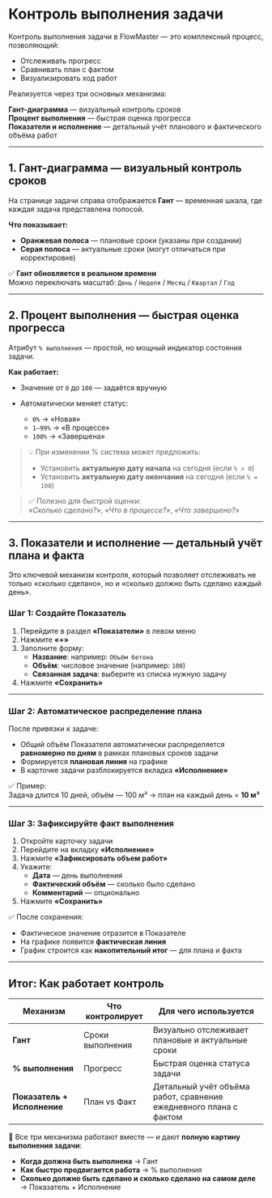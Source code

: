 # Контроль выполнения задачи

Контроль выполнения задачи в FlowMaster — это комплексный процесс, позволяющий:

- Отслеживать прогресс
- Сравнивать план с фактом
- Визуализировать ход работ

Реализуется через три основных механизма:

**Гант-диаграмма** — визуальный контроль сроков  
**Процент выполнения** — быстрая оценка прогресса  
**Показатели и исполнение** — детальный учёт планового и фактического объёма работ

---

## 1. Гант-диаграмма — визуальный контроль сроков

На странице задачи справа отображается **Гант** — временная шкала, где каждая задача представлена полосой.

**Что показывает:**

- **Оранжевая полоса** — плановые сроки (указаны при создании)
- **Серая полоса** — актуальные сроки (могут отличаться при корректировке)

✅ **Гант обновляется в реальном времени**  
Можно переключать масштаб: `День` / `Неделя` / `Месяц` / `Квартал` / `Год`

---

## 2. Процент выполнения — быстрая оценка прогресса

Атрибут `% выполнения` — простой, но мощный индикатор состояния задачи.

**Как работает:**

- Значение от `0` до `100` — задаётся вручную
- Автоматически меняет статус:

    - `0%` → «Новая»
    - `1–99%` → «В процессе»
    - `100%` → «Завершена»

> 💡 При изменении % система может предложить:
> - Установить **актуальную дату начала** на сегодня (если `% > 0`)
> - Установить **актуальную дату окончания** на сегодня (если `% = 100`)

> ✅ Полезно для быстрой оценки:  
> *«Сколько сделано?»*, *«Что в процессе?»*, *«Что завершено?»*

---

## 3. Показатели и исполнение — детальный учёт плана и факта

Это ключевой механизм контроля, который позволяет отслеживать не только «сколько сделано», но и «сколько должно быть сделано каждый день».

### Шаг 1: Создайте Показатель
1. Перейдите в раздел **«Показатели»** в левом меню
2. Нажмите **«+»**
3. Заполните форму:
   - **Название**: например: `Объём бетона`
   - **Объём**: числовое значение (например: `100`)
   - **Связанная задача**: выберите из списка нужную задачу
4. Нажмите **«Сохранить»**

---

### Шаг 2: Автоматическое распределение плана

После привязки к задаче:

- Общий объём Показателя автоматически распределяется **равномерно по дням** в рамках плановых сроков задачи
- Формируется **плановая линия** на графике
- В карточке задачи разблокируется вкладка **«Исполнение»**

✅ Пример:  
Задача длится 10 дней, объём — 100 м³ → план на каждый день = **10 м³**

---

### Шаг 3: Зафиксируйте факт выполнения

1. Откройте карточку задачи
2. Перейдите на вкладку **«Исполнение»**
3. Нажмите **«Зафиксировать объем работ»**
4. Укажите:
   - **Дата** — день выполнения
   - **Фактический объём** — сколько было сделано
   - **Комментарий** — опционально
5. Нажмите **«Сохранить»**

✅ После сохранения:
- Фактическое значение отразится в Показателе
- На графике появится **фактическая линия**
- График строится как **накопительный итог** — для плана и факта

---

## Итог: Как работает контроль

| Механизм | Что контролирует | Для чего используется |
|--------|------------------|------------------------|
| **Гант** | Сроки выполнения | Визуально отслеживает плановые и актуальные сроки |
| **% выполнения** | Прогресс | Быстрая оценка статуса задачи |
| **Показатель + Исполнение** | План vs Факт | Детальный учёт объёма работ, сравнение ежедневного плана с фактом |

🎯 Все три механизма работают вместе — и дают **полную картину выполнения задачи**:

- **Когда должна быть выполнена** → Гант  
- **Как быстро продвигается работа** → % выполнения  
- **Сколько должно быть сделано и сколько сделано на самом деле** → Показатель + Исполнение